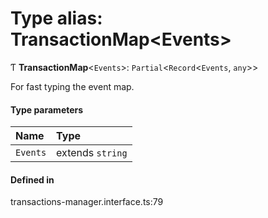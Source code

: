 # Type alias: TransactionMap<Events\>

Ƭ **TransactionMap**<`Events`\>: `Partial`<`Record`<`Events`, `any`\>\>

For fast typing the event map.

#### Type parameters

| Name     | Type             |
| :------- | :--------------- |
| `Events` | extends `string` |

#### Defined in

transactions-manager.interface.ts:79
